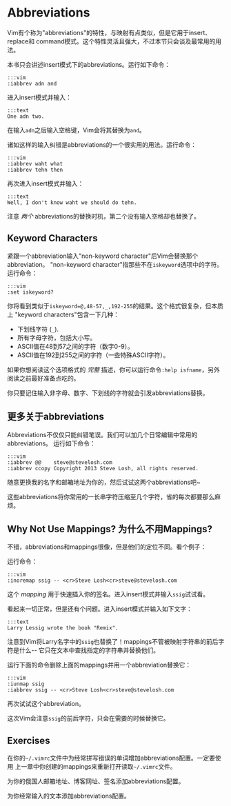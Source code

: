 Abbreviations
=============

Vim有个称为"abbreviations"的特性，与映射有点类似，但是它用于insert、replace和
command模式。这个特性灵活且强大，不过本节只会谈及最常用的用法。

本书只会讲述insert模式下的abbreviations。运行如下命令：

    :::vim
    :iabbrev adn and

进入insert模式并输入：

    :::text
    One adn two.

在输入`adn`之后输入空格键，Vim会将其替换为`and`。

诸如这样的输入纠错是abbreviations的一个很实用的用法。运行命令：

    :::vim
    :iabbrev waht what
    :iabbrev tehn then

再次进入insert模式并输入：

    :::text
    Well, I don't know waht we should do tehn.

注意 *两个* abbreviations的替换时机，第二个没有输入空格却也替换了。

Keyword Characters
------------------

紧跟一个abbreviation输入"non-keyword character"后Vim会替换那个abbreviation。
"non-keyword character"指那些不在`iskeyword`选项中的字符。运行命令：

    :::vim
    :set iskeyword?

你将看到类似于`iskeyword=@,48-57,_,192-255`的结果。这个格式很复杂，但本质上
"keyword characters"包含一下几种：

* 下划线字符 (`_`).
* 所有字母字符，包括大小写。
* ASCII值在48到57之间的字符（数字0-9）。
* ASCII值在192到255之间的字符（一些特殊ASCII字符）。

如果你想阅读这个选项格式的 *完整* 描述，你可以运行命令`:help isfname`，另外
阅读之前最好准备点吃的。

你只要记住输入非字母、数字、下划线的字符就会引发abbreviations替换。

更多关于abbreviations
---------------------

Abbreviations不仅仅只能纠错笔误。我们可以加几个日常编辑中常用的abbreviations。
运行如下命令：

    :::vim
    :iabbrev @@    steve@stevelosh.com
    :iabbrev ccopy Copyright 2013 Steve Losh, all rights reserved.

随意更换我的名字和邮箱地址为你的，然后试试这两个abbreviations吧~

这些abbreviations将你常用的一长串字符压缩至几个字符，省的每次都要那么麻烦。

Why Not Use Mappings?
为什么不用Mappings?
-------------------

不错，abbreviations和mappings很像，但是他们的定位不同。看个例子：

运行命令：

    :::vim
    :inoremap ssig -- <cr>Steve Losh<cr>steve@stevelosh.com

这个 *mapping* 用于快速插入你的签名。进入insert模式并输入`ssig`试试看。

看起来一切正常，但是还有个问题。进入insert模式并输入如下文字：

    :::text
    Larry Lessig wrote the book "Remix".

注意到Vim将Larry名字中的`ssig`也替换了！mappings不管被映射字符串的前后字符是什么--
它只在文本中查找指定的字符串并替换他们。

运行下面的命令删除上面的mappings并用一个abbreviation替换它：

    :::vim
    :iunmap ssig
    :iabbrev ssig -- <cr>Steve Losh<cr>steve@stevelosh.com

再次试试这个abbreviation。

这次Vim会注意`ssig`的前后字符，只会在需要的时候替换它。

Exercises
---------

在你的`~/.vimrc`文件中为经常拼写错误的单词增加abbreviations配置。一定要使用
上一章中你创建的mappings来重新打开读取`~/.vimrc`文件。

为你的俄国人邮箱地址、博客网址、签名添加abbreviations配置。

为你经常输入的文本添加abbreviations配置。
